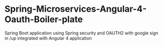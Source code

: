 # Spring-Microservices-Angular-4-Oauth-Boiler-plate
Spring Boot application using Spring security and OAUTH2 with google sign in /up integrated with Angular 4 application
